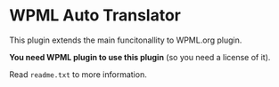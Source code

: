 # WPML Auto Translator

This plugin extends the main funcitonallity to WPML.org plugin.

**You need WPML plugin to use this plugin** (so you need a license of it).

Read ```readme.txt``` to more information.